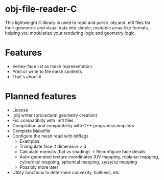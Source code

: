 # obj-file-reader-C
This lightweight C library is used to read and parse .obj and .mtl files for their geometric and visual data into simple, readable array-like formats, helping you modularize your rendering logic and geometry logic.

# Features
- Vertex-face list as mesh representation
- Print or write to file mesh contents
- That's about it

# Planned features
- License
- .obj writer (procedural geometry creation)
- Full compatiblity with .mtl files
- Compilation and compatibility with C++ programs/compilers
- Complete Makefile
- Configure the mesh read with bitflags
  - Examples:
  - Triangulate face if dimension > 3
  - Calculate normals (flat vs shading) -> Reconfigure face details
  - Auto-generated texture coordinates (UV mapping, triplanar mapping, cylindrical mapping, spherical mapping, xy/zy/xz mapping
  - Possibly more later
- Utility functions to determine convexity, hullness, etc.
